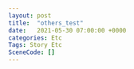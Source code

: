 ```yaml
---
layout: post
title:  "others_test"
date:   2021-05-30 07:00:00 +0000
categories: Etc
Tags: Story Etc
SceneCode: []
---
```

